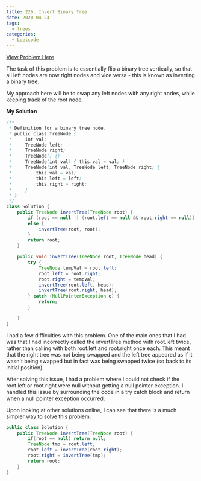 ```yaml
---
title: 226. Invert Binary Tree
date: 2020-04-24
tags:
  - trees
categories:
  - Leetcode
---
```


[View Problem Here](https://leetcode.com/problems/invert-binary-tree/)

The task of this problem is to essentially flip a binary tree vertically, so that all left nodes are now right nodes and vice versa - this is known as inverting a binary tree.

My approach here will be to swap any left nodes with any right nodes, while keeping track of the root node.

**My Solution**

```java
/**
 * Definition for a binary tree node.
 * public class TreeNode {
 *     int val;
 *     TreeNode left;
 *     TreeNode right;
 *     TreeNode() {}
 *     TreeNode(int val) { this.val = val; }
 *     TreeNode(int val, TreeNode left, TreeNode right) {
 *         this.val = val;
 *         this.left = left;
 *         this.right = right;
 *     }
 * }
 */
class Solution {
    public TreeNode invertTree(TreeNode root) {
        if (root == null || (root.left == null && root.right == null)) return root;
        else {
            invertTree(root, root);
        }
        return root;
    }

    public void invertTree(TreeNode root, TreeNode head) {
        try {
            TreeNode tempVal = root.left;
            root.left = root.right;
            root.right = tempVal;
            invertTree(root.left, head);
            invertTree(root.right, head);
        } catch (NullPointerException e) {
            return;
        }

    }
}
```

I had a few difficulties with this problem. One of the main ones that I had was that I had incorrectly called the invertTree method with root.left twice, rather than calling with both root.left and root.right once each. This meant that the right tree was not being swapped and the left tree appeared as if it wasn't being swapped but in fact was being swapped twice (so back to its initial position).

After solving this issue, I had a problem where I could not check if the root.left or root.right were null without getting a null pointer exception. I handled this issue by surrounding the code in a try catch block and return when a null pointer exception occurred.

Upon looking at other solutions online, I can see that there is a much simpler way to solve this problem:

```java
public class Solution {
    public TreeNode invertTree(TreeNode root) {
        if(root == null) return null;
        TreeNode tmp = root.left;
        root.left = invertTree(root.right);
        root.right = invertTree(tmp);
        return root;
    }
}
```
